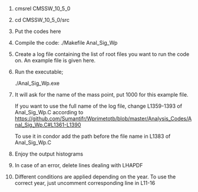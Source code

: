 1. cmsrel CMSSW_10_5_0

2. cd CMSSW_10_5_0/src

3. Put the codes here

4. Compile the code:
   ./Makefile Anal_Sig_Wp

5. Create a log file containing the list of root files you want to run the code on. An example file is given here. 

6. Run the executable; 

   ./Anal_Sig_Wp.exe

7. It will ask for the name of the mass point, put 1000 for this example file. 

   If you want to use the full name of the log file, change L1359-1393 of Anal_Sig_Wp.C according to https://github.com/Sumantifr/Wprimetotb/blob/master/Analysis_Codes/Anal_Sig_Wp.C#L1361-L1390

   To use it in condor add the path before the file name in L1383 of Anal_Sig_Wp.C

8. Enjoy the output histograms

9. In case of an error, delete lines dealing with LHAPDF

10. Different conditions are applied depending on the year. To use the correct year, just uncomment corresponding line in L11-16
